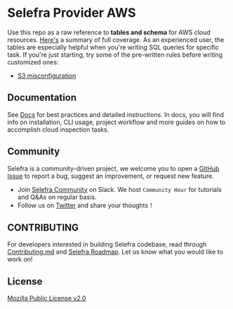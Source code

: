 # Selefra Provider AWS

Use this repo as a raw reference to **tables and schema** for AWS cloud resources. [Here's](https://github.com/selefra/selefra-provider-aws/blob/main/docs/tables/aws.md) a summary of full coverage. 
As an experienced user, the tables are especially helpful when you're writing SQL queries for specific task. 
If you're just starting, try some of the pre-written rules before writing customized ones:

- [S3 misconfiguration](https://github.com/selefra/rules-aws-misconfigure-s3/tree/main/rules/s3)
 
## Documentation

See [Docs](https://selefra.io/docs) for best practices and detailed instructions. In docs, you will find info on installation, CLI usage, project workflow and more guides on how to accomplish cloud inspection tasks.

## Community

Selefra is a community-driven project, we welcome you to open a [GitHub Issue](https://github.com/selefra/selefra/issues/new/choose) to report a bug, suggest an improvement, or request new feature.

-  Join [Selefra Community](https://selefra.slack.com) on Slack. We host `Community Hour` for tutorials and Q&As on regular basis.
-  Follow us on [Twitter](https://twitter.com/SelefraCorp) and share your thoughts！

## CONTRIBUTING

For developers interested in building Selefra codebase, read through [Contributing.md](https://github.com/selefra/selefra/blob/main/CONTRIBUTING.md) and [Selefra Roadmap](https://github.com/orgs/selefra/projects/1). 
Let us know what you would like to work on!

## License

[Mozilla Public License v2.0](https://github.com/selefra/selefra/blob/main/LICENSE)
